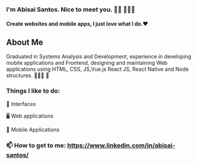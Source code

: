 ### I'm Abisai Santos. Nice to meet you. 👋🏾  🧑🏿‍💻

#### Create websites and mobile apps, I just love what I do.❤️

## About Me

Graduated in Systems Analysis and Development, experience in developing mobile applications and Frontend, designing and maintaining Web applications using HTML, CSS, JS,Vue.js React JS, React Native and Node structures. 🧑🏿‍💻 📱

### Things I like to do:

🎨 Interfaces

🖥 Web applications

📱 Mobile Applications

### 📫 How to get to me: https://www.linkedin.com/in/abisai-santos/ 

